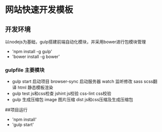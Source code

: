 # 网站快速开发模板

## 开发环境
以nodejs为基础，gulp搭建前端自动化模块，并采用bower进行包模块管理

* 'npm install -g gulp'
* 'bower install -g bower'

### gulpfile 主要模块

* gulp start 启动项目
		browser-sync 启动服务器
		watch 监听修改
		sass scss翻译
		html 静态模板渲染
* gulp test js和css检查
		jshint js校验
		css-lint css校验
* gulp 生成压缩包
		image 图片压缩
		dist js和css压缩及生成压缩包

##项目运行
* 'npm install'
* 'gulp start'
